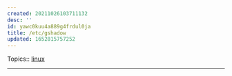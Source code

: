 ```yaml
---
created: 20211026103711132
desc: ''
id: yawc0kuu4a889g4frdul0ja
title: /etc/gshadow
updated: 1652815757252
---
```

   
Topics::  [linux](../topics/linux.md)   
   
   
---